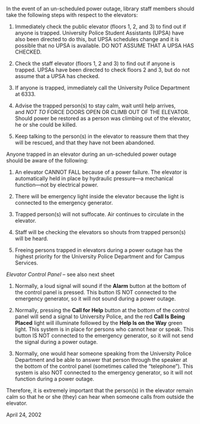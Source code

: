 In the event of an un-scheduled power outage, library staff members should take the following steps with respect to the elevators:

1.  Immediately check the public elevator (floors 1, 2, and 3) to find out if anyone is trapped. University Police Student Assistants (UPSA) have also been directed to do this, but UPSA schedules change and it is possible that no UPSA is available. DO NOT ASSUME THAT A UPSA HAS CHECKED.

2.  Check the staff elevator (floors 1, 2 and 3) to find out if anyone is trapped. UPSAs have been directed to check floors 2 and 3, but do not assume that a UPSA has checked.

3.  If anyone is trapped, immediately call the University Police Department at 6333.

4.  Advise the trapped person(s) to stay calm, wait until help arrives, and *NOT TO* FORCE DOORS OPEN OR CLIMB OUT OF THE ELEVATOR. Should power be restored as a person was climbing out of the elevator, he or she could be killed.

5.  Keep talking to the person(s) in the elevator to reassure them that they will be rescued, and that they have not been abandoned.

Anyone trapped in an elevator during an un-scheduled power outage should be aware of the following:

1.  An elevator CANNOT FALL because of a power failure. The elevator is automatically held in place by hydraulic pressure—a mechanical function—not by electrical power.

2.  There will be emergency light inside the elevator because the light is connected to the emergency generator.

3.  Trapped person(s) will not suffocate. Air continues to circulate in the elevator.

4.  Staff will be checking the elevators so shouts from trapped person(s) will be heard.

5.  Freeing persons trapped in elevators during a power outage has the highest priority for the University Police Department and for Campus Services.

*Elevator Control Panel* – see also next sheet

1.  Normally, a loud signal will sound if the **Alarm** button at the bottom of the control panel is pressed. This button IS NOT connected to the emergency generator, so it will not sound during a power outage.

2.  Normally, pressing the **Call for Help** button at the bottom of the control panel will send a signal to University Police, and the red **Call Is Being Placed** light will illuminate followed by the **Help Is on the Way** green light. This system is in place for persons who cannot hear or speak. This button IS NOT connected to the emergency generator, so it will not send the signal during a power outage.

3.  Normally, one would hear someone speaking from the University Police Department and be able to answer that person through the speaker at the bottom of the control panel (sometimes called the “telephone”). This system is also NOT connected to the emergency generator, so it will not function during a power outage.

Therefore, it is extremely important that the person(s) in the elevator remain calm so that he or she (they) can hear when someone calls from outside the elevator.

April 24, 2002
